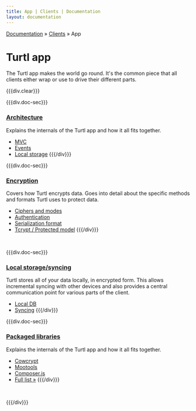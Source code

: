 ```yaml
---
title: App | Clients | Documentation
layout: documentation
---
```


<div class="breadcrumb">
    <a href="/docs">Documentation</a> &raquo;
    <a href="/docs/clients/index">Clients</a> &raquo;
    App
</div>


# Turtl app

The Turtl app makes the world go round. It's the common piece that all clients
either wrap or use to drive their different parts. 

{{{div.clear}}}

{{{div.doc-sec}}}
### [Architecture](/docs/clients/app/architecture)
Explains the internals of the Turtl app and how it all fits together.

- [MVC](/docs/clients/app/architecture#mvc)
- [Events](/docs/clients/app/architecture#events)
- [Local storage](/docs/clients/app/architecture#local-storage)
{{{/div}}}

{{{div.doc-sec}}}
### [Encryption](/docs/clients/app/encryption)
Covers how Turtl encrypts data. Goes into detail about the specific methods and
formats Turtl uses to protect data.

- [Ciphers and modes](/docs/clients/app/encryption#ciphers-and-modes)
- [Authentication](/docs/clients/app/encryption#authentication)
- [Serialization format](/docs/clients/app/encryption#serialization-format)
- [Tcrypt / Protected model](/docs/clients/app/encryption#tcrypt-protected-model)
{{{/div}}}

<div class="clearMe">&nbsp;</div>

{{{div.doc-sec}}}
### [Local storage/syncing](/docs/clients/app/local_db)
Turtl stores all of your data locally, in encrypted form. This allows
incremental syncing with other devices and also provides a central communication
point for various parts of the client.

- [Local DB](/docs/clients/app/local_db#local-db)
- [Syncing](/docs/clients/app/architecture#local-storage)
{{{/div}}}

{{{div.doc-sec}}}
### [Packaged libraries](/docs/clients/app/libraries)
Explains the internals of the Turtl app and how it all fits together.

- [Cowcrypt](/docs/clients/app/libraries#cowcrypt)
- [Mootools](/docs/clients/app/libraries#mootools)
- [Composer.js](/docs/clients/app/libraries#composer-js)
- [Full list &raquo;](/docs/clients/app/libraries)
{{{/div}}}

<div class="clearMe">&nbsp;</div>

{{{/div}}}

